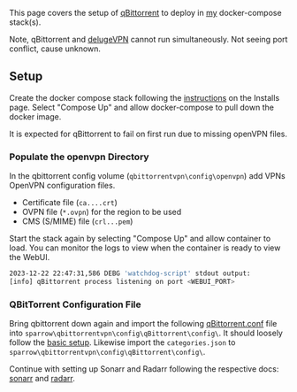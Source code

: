This page covers the setup of [qBittorrent](https://github.com/binhex/arch-qbittorrentvpn) to deploy in [my](https://github.com/adamzvolanek/DevRack/blob/main/docker-compose/sparrow/qbittorrentvpn.yaml) docker-compose stack(s).

Note, qBittorrent and [delugeVPN](https://github.com/binhex/arch-delugevpn) cannot run simultaneously. Not seeing port conflict, cause unknown.

## Setup

Create the docker compose stack following the [instructions](./installs#creating-a-docker-compose-stack) on the Installs page. Select "Compose Up" and allow docker-compose to pull down the docker image.

It is expected for qBittorrent to fail on first run due to missing openVPN files.

### Populate the openvpn Directory

In the qbittorrent config volume (`qbittorrentvpn\config\openvpn`) add VPNs OpenVPN configuration files.

- Certificate file (`ca....crt`)
- OVPN file (`*.ovpn`) for the region to be used
- CMS (S/MIME) file (`crl...pem`)

Start the stack again by selecting "Compose Up" and allow container to load. You can monitor the logs to view when the container is ready to view the WebUI.

```bash
2023-12-22 22:47:31,586 DEBG 'watchdog-script' stdout output:
[info] qBittorrent process listening on port <WEBUI_PORT>
```

### QBitTorrent Configuration File

Bring qbittorrent down again and import the following [qBittorrent.conf]() file into `sparrow\qbittorrentvpn\config\qBittorrent\config\`. It should loosely follow the [basic setup](https://trash-guides.info/Downloaders/qBittorrent/Basic-Setup/). Likewise import the `categories.json` to `sparrow\qbittorrentvpn\config\qBittorrent\config\`.

Continue with setting up Sonarr and Radarr following the respective docs: [sonarr](./sonarr) and [radarr](./radarr).
